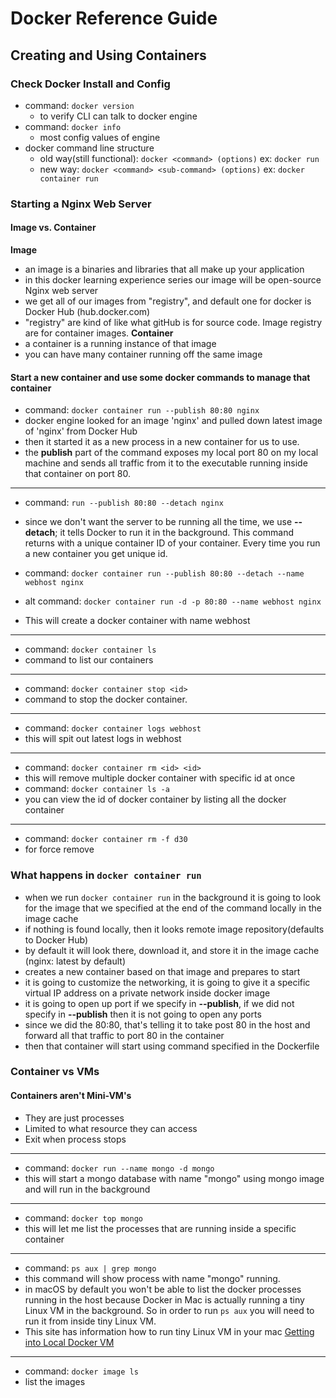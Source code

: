 # Docker Reference Guide

## Creating and Using Containers

### Check Docker Install and Config

  * command: `docker version`
    * to verify CLI can talk to docker engine
  * command: `docker info`
    * most config values of engine
  * docker command line structure
    * old way(still functional): `docker <command> (options)`
    ex: `docker run`
    * new way: `docker <command> <sub-command> (options)`
    ex: `docker container run`

### Starting a Nginx Web Server

#### Image vs. Container
__Image__
  * an image is a binaries and libraries that all make up your application
  * in this docker learning experience series our image will be open-source Nginx web server
  * we get all of our images from "registry", and default one for docker is Docker Hub (hub.docker.com)
  * "registry" are kind of like what gitHub is for source code. Image registry are for container images.
__Container__
  * a container is a running instance of that image
  * you can have many container running off the same image

#### Start a new container and use some docker commands to manage that container

  * command: `docker container run --publish 80:80 nginx`
  * docker engine looked for an image 'nginx' and pulled down latest image of 'nginx' from Docker Hub
  * then it started it as a new process in a new container for us to use.
  * the __publish__ part of the command exposes my local port 80 on my local machine and sends all traffic from it to the executable running inside that container on port 80.
_________________________________________________

  * command: `run --publish 80:80 --detach nginx`
  * since we don't want the server to be running all the time, we use __--detach__; it tells Docker to run it in the background. This command returns with a unique container ID of your container. Every time you run a new container you get unique id.

  * command: `docker container run --publish 80:80 --detach --name webhost nginx`
  * alt command: `docker container run -d -p 80:80 --name webhost nginx`
  * This will create a docker container with name webhost
_________________________________________________

  * command: `docker container ls`
  * command to list our containers

_________________________________________________

  * command: `docker container stop <id>` 
  * command to stop the docker container.
_________________________________________________

  * command: `docker container logs webhost`
  * this will spit out latest logs in webhost
_________________________________________________

  * command: `docker container rm <id> <id>`
  * this will remove multiple docker container with specific id at once
  * command: `docker container ls -a`
  * you can view the id of docker container by listing all the docker container 
_________________________________________________

  * command: `docker container rm -f d30`
  * for force remove

### What happens in `docker container run`

  * when we run `docker container run` in the background it is going to look for the image that we specified at the end of the command locally in the image cache
  * if nothing is found locally, then it looks remote image repository(defaults to Docker Hub)
  * by default it will look there, download it, and store it in the image cache (nginx: latest by default)
  * creates a new container based on that image and prepares to start
  * it is going to customize the networking, it is going to give it a specific virtual IP address on a private network inside docker image
  * it is going to open up port if we specify in __--publish__, if we did not specify in __--publish__ then it is not going to open any ports
  * since we did the 80:80, that's telling it to take post 80 in the host and forward all that traffic to port 80 in the container
  * then that container will start using command specified in the Dockerfile

### Container vs VMs

#### Containers aren't Mini-VM's

  * They are just processes
  * Limited to what resource they can access
  * Exit when process stops
_________________________________________________

  * command: `docker run --name mongo -d mongo`
  * this will start a mongo database with name "mongo" using mongo image and will run in the background
_________________________________________________

  * command: `docker top mongo`
  * this will let me list the processes that are running inside a specific container
_________________________________________________

  * command: `ps aux | grep mongo`
  * this command will show process with name "mongo" running.
  * in macOS by default you won't be able to list the docker processes running in the host because Docker in Mac is actually running a tiny Linux VM in the background. So in order to run `ps aux` you will need to run it from inside tiny Linux VM.
  * This site has information how to run tiny Linux VM in your mac [Getting into Local Docker VM](https://www.bretfisher.com/docker-for-mac-commands-for-getting-into-local-docker-vm/)
_________________________________________________

  * command: `docker image ls` 
  * list the images 




